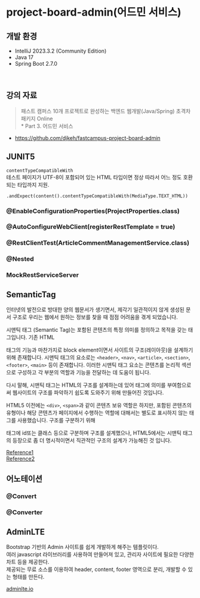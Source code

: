 # project-board-admin(어드민 서비스)
## 개발 환경
* IntelliJ 2023.3.2 (Community Edition)
* Java 17
* Spring Boot 2.7.0

<br/>

## 강의 자료
> 패스트 캠퍼스 10개 프로젝트로 완성하는 백엔드 웹개발(Java/Spring) 초격차 패키지 Online
<br>* Part 3. 어드민 서비스

* https://github.com/djkeh/fastcampus-project-board-admin


## JUNIT5

``contentTypeCompatibleWith``  
테스트 페이지가 UTF-8이 포함되어 있는 HTML 타입이면 정상 따라서 어느 정도 호환 되는 타입까지 지원. 
```
.andExpect(content().contentTypeCompatibleWith(MediaType.TEXT_HTML))
```

### @EnableConfigurationProperties(ProjectProperties.class)
### @AutoConfigureWebClient(registerRestTemplate = true)
### @RestClientTest(ArticleCommentManagementService.class)
### @Nested
### MockRestServiceServer

## SemanticTag
인터넷의 발전으로 방대한 양의 웹문서가 생기면서, 제각기 일관적이지 않게 생성된 문서 구조로 우리는 웹에서 원하는 정보를 찾을 때 점점 어려움을 겪게 되었습니다.

시맨틱 태그 (Semantic Tag)는 포함된 콘텐츠의 특정 의미를 정의하고 목적을 갖는 태그입니다. 기존 HTML <div> 태그의 기능과 마찬가지로 block element이면서 사이트의 구조(레이아웃)을 설계하기 위해 존재합니다. 시맨틱 태그의 요소로는 `<header>`, `<nav>`, `<article>`, `<section>`, `<footer>`, `<main>` 등이 존재합니다. 이러한 시맨틱 태그 요소는 콘텐츠를 논리적 섹션으로 구성하고 각 부분의 역할과 기능을 전달하는 데 도움이 됩니다.

다시 말해, 시맨틱 태그는 HTML의 구조를 설계하는데 있어 태그에 의미를 부여함으로써 웹사이트의 구조를 파악하기 쉽도록 도와주기 위해 만들어진 것입니다.

HTML5 이전에는 `<div>`, `<span>`과 같이 콘텐츠 보유 역할은 하지만, 포함된 콘텐츠의 유형이나 해당 콘텐츠가 페이지에서 수행하는 역할에 대해서는 별도로 표시하지 않는 태그를 사용했습니다. 구조를 구분하기 위해 <div> 태그에 id또는 클래스 등으로 구분하며 구조를 설계했으나, HTML5에서는 시맨틱 태그의 등장으로 좀 더 명시적이면서 직관적인 구조의 설계가 가능해진 것 입니다.


[Reference1](https://www.w3schools.com/html/html5_semantic_elements.asp)  
[Reference2](https://seo.tbwakorea.com/blog/what-is-semantic-tag/)

## 어노테이션

### @Convert

### @Converter

## AdminLTE
Bootstrap 기반의 Admin 사이트를 쉽게 개발하게 해주는 템플릿이다.  
여러 javascript 라이브러리를 사용하여 만들어져 있고, 관리자 사이트에 필요한 다양한 차트 등을 제공한다.  
제공되는 무료 소스를 이용하여 header, content, footer 영역으로 분리, 개발할 수 있는 형태를 만든다.

[adminlte.io](https://adminlte.io/)